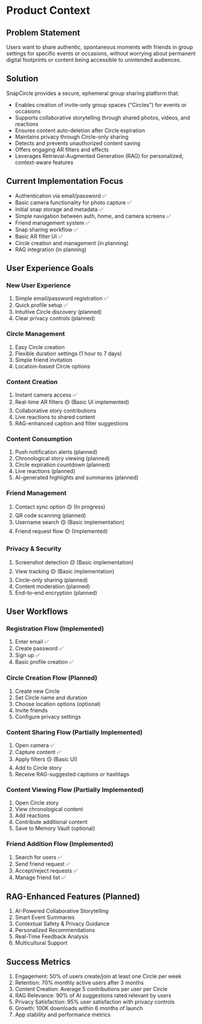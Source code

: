 # Product Context

## Problem Statement
Users want to share authentic, spontaneous moments with friends in group settings for specific events or occasions, without worrying about permanent digital footprints or content being accessible to unintended audiences.

## Solution
SnapCircle provides a secure, ephemeral group sharing platform that:
- Enables creation of invite-only group spaces ("Circles") for events or occasions
- Supports collaborative storytelling through shared photos, videos, and reactions
- Ensures content auto-deletion after Circle expiration
- Maintains privacy through Circle-only sharing
- Detects and prevents unauthorized content saving
- Offers engaging AR filters and effects
- Leverages Retrieval-Augmented Generation (RAG) for personalized, context-aware features

## Current Implementation Focus
- Authentication via email/password ✅
- Basic camera functionality for photo capture ✅
- Initial snap storage and metadata ✅
- Simple navigation between auth, home, and camera screens ✅
- Friend management system ✅
- Snap sharing workflow ✅
- Basic AR filter UI ✅
- Circle creation and management (in planning)
- RAG integration (in planning)

## User Experience Goals

### New User Experience
1. Simple email/password registration ✅
2. Quick profile setup ✅
3. Intuitive Circle discovery (planned)
4. Clear privacy controls (planned)

### Circle Management
1. Easy Circle creation
2. Flexible duration settings (1 hour to 7 days)
3. Simple friend invitation
4. Location-based Circle options

### Content Creation
1. Instant camera access ✅
2. Real-time AR filters 🟡 (Basic UI implemented)
3. Collaborative story contributions
4. Live reactions to shared content
5. RAG-enhanced caption and filter suggestions

### Content Consumption
1. Push notification alerts (planned)
2. Chronological story viewing (planned)
3. Circle expiration countdown (planned)
4. Live reactions (planned)
5. AI-generated highlights and summaries (planned)

### Friend Management
1. Contact sync option 🟡 (In progress)
2. QR code scanning (planned)
3. Username search 🟡 (Basic implementation)
4. Friend request flow 🟡 (Implemented)

### Privacy & Security
1. Screenshot detection 🟡 (Basic implementation)
2. View tracking 🟡 (Basic implementation)
3. Circle-only sharing (planned)
4. Content moderation (planned)
5. End-to-end encryption (planned)

## User Workflows

### Registration Flow (Implemented)
1. Enter email ✅
2. Create password ✅
3. Sign up ✅
4. Basic profile creation ✅

### Circle Creation Flow (Planned)
1. Create new Circle
2. Set Circle name and duration
3. Choose location options (optional)
4. Invite friends
5. Configure privacy settings

### Content Sharing Flow (Partially Implemented)
1. Open camera ✅
2. Capture content ✅
3. Apply filters 🟡 (Basic UI)
4. Add to Circle story
5. Receive RAG-suggested captions or hashtags

### Content Viewing Flow (Partially Implemented)
1. Open Circle story
2. View chronological content
3. Add reactions
4. Contribute additional content
5. Save to Memory Vault (optional)

### Friend Addition Flow (Implemented)
1. Search for users ✅
2. Send friend request ✅
3. Accept/reject requests ✅
4. Manage friend list ✅

## RAG-Enhanced Features (Planned)
1. AI-Powered Collaborative Storytelling
2. Smart Event Summaries
3. Contextual Safety & Privacy Guidance
4. Personalized Recommendations
5. Real-Time Feedback Analysis
6. Multicultural Support

## Success Metrics
1. Engagement: 50% of users create/join at least one Circle per week
2. Retention: 70% monthly active users after 3 months
3. Content Creation: Average 5 contributions per user per Circle
4. RAG Relevance: 90% of AI suggestions rated relevant by users
5. Privacy Satisfaction: 95% user satisfaction with privacy controls
6. Growth: 100K downloads within 6 months of launch
7. App stability and performance metrics 